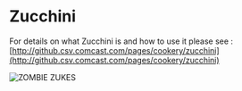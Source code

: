 Zucchini
========
For details on what Zucchini is and how to use it please see :  [http://github.csv.comcast.com/pages/cookery/zucchini](http://github.csv.comcast.com/pages/cookery/zucchini)

![ZOMBIE ZUKES](http://www.fruitycuties.com/images/humour/138-cartoon-zucchini-joke.gif)



